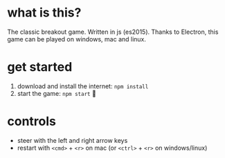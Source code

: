 # what is this?

The classic breakout game. Written in js (es2015). Thanks to Electron, this game can be played on windows, mac and linux.

# get started

1. download and install the internet: `npm install`
2. start the game: `npm start` :tada:

# controls
* steer with the left and right arrow keys
* restart with `<cmd>` + `<r>` on mac (or `<ctrl>` + `<r>` on windows/linux)
